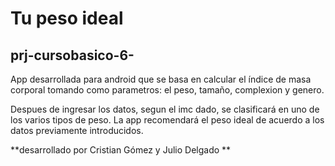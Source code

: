 # Tu peso ideal
## prj-cursobasico-6-
App desarrollada para android que se basa en calcular el índice de masa corporal tomando como parametros: el peso, tamaño, complexion y genero.

Despues de ingresar los datos, segun el imc dado, se clasificará en uno de los varios tipos de peso.
La app recomendará el peso ideal de acuerdo a los datos previamente introducidos.


**desarrollado por Cristian Gómez y Julio Delgado **
